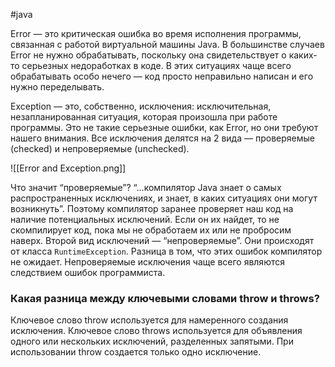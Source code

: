 #java 

Error — это критическая ошибка во время исполнения программы, связанная с работой виртуальной машины Java. В большинстве случаев Error не нужно обрабатывать, поскольку она свидетельствует о каких-то серьезных недоработках в коде. В этих ситуациях чаще всего обрабатывать особо нечего — код просто неправильно написан и его нужно переделывать.

Exception — это, собственно, исключения: исключительная, незапланированная ситуация, которая произошла при работе программы. Это не такие серьезные ошибки, как Error, но они требуют нашего внимания. Все исключения делятся на 2 вида — проверяемые (checked) и непроверяемые (unchecked).

![[Error and Exception.png]]

Что значит “проверяемые”? 
“...компилятор Java знает о самых распространенных исключениях, и знает, в каких ситуациях они могут возникнуть”. Поэтому компилятор заранее проверяет наш код на наличие потенциальных исключений. Если он их найдет, то не скомпилирует код, пока мы не обработаем их или не пробросим наверх. 
Второй вид исключений — “непроверяемые”. Они происходят от класса `RuntimeException`. Разница в том, что этих ошибок компилятор не ожидает. Непроверяемые исключения чаще всего являются следствием ошибок программиста.

### Какая разница между ключевыми словами throw и throws?

Ключевое слово throw используется для намеренного создания исключения. Ключевое слово throws используется для объявления одного или нескольких исключений, разделенных запятыми. При использовании throw создается только одно исключение.